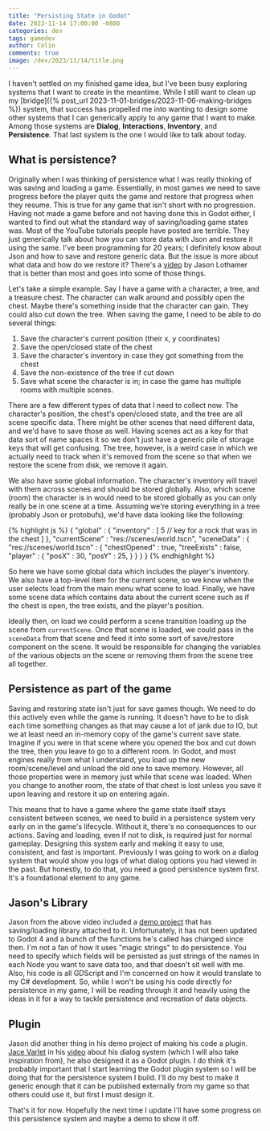 ```yaml
---
title: "Persisting State in Godot"
date: 2023-11-14 17:00:00 -0800
categories: dev
tags: gamedev
author: Colin
comments: true
image: /dev/2023/11/14/title.png
---
```

I haven't settled on my finished game idea, but I've been busy exploring systems that I want to create in the meantime. While I still want to clean up my [bridge]({% post_url 2023-11-01-bridges/2023-11-06-making-bridges %}) system, that success has propelled me into wanting to design some other systems that I can generically apply to any game that I want to make. Among those systems are **Dialog**, **Interactions**, **Inventory**, and **Persistence**. That last system is the one I would like to talk about today.

## What is persistence?
Originally when I was thinking of persistence what I was really thinking of was saving and loading a game. Essentially, in most games we need to save progress before the player quits the game and restore that progress when they resume. This is true for any game that isn't short with no progression. Having not made a game before and not having done this in Godot either, I wanted to find out what the standard way of saving/loading game states was. Most of the YouTube tutorials people have posted are terrible. They just generically talk about how you can store data with Json and restore it using the same. I've been programming for 20 years; I definitely know about Json and how to save and restore generic data. But the issue is more about what data and how do we restore it? There's a [video](https://youtu.be/_gBpk5nKyXU?si=f_6ppxBq1ECmdyun) by Jason Lothamer that is better than most and goes into some of those things.

Let's take a simple example. Say I have a game with a character, a tree, and a treasure chest. The character can walk around and possibly open the chest. Maybe there's something inside that the character can gain. They could also cut down the tree. When saving the game, I need to be able to do several things:

1. Save the character's current position (their x, y coordinates)
2. Save the open/closed state of the chest
3. Save the character's inventory in case they got something from the chest
4. Save the non-existence of the tree if cut down
5. Save what scene the character is in; in case the game has multiple rooms with multiple scenes.

There are a few different types of data that I need to collect now. The character's position, the chest's open/closed state, and the tree are all scene specific data. There might be other scenes that need different data, and we'd have to save those as well. Having scenes act as a key for that data sort of name spaces it so we don't just have a generic pile of storage keys that will get confusing. The tree, however, is a weird case in which we actually need to track when it's removed from the scene so that when we restore the scene from disk, we remove it again.

We also have some global information. The character's inventory will travel with them across scenes and should be stored globally. Also, which scene (room) the character is in would need to be stored globally as you can only really be in one scene at a time. Assuming we're storing everything in a tree (probably Json or protobufs), we'd have data looking like the following:

{% highlight js %}
{
    "global" : { 
        "inventory" : [
            5 // key for a rock that was in the chest
        ]
     },
    "currentScene" : "res://scenes/world.tscn",
    "sceneData" : {
        "res://scenes/world.tscn" : {
            "chestOpened" : true,
            "treeExists" : false,
            "player" : {
                "posX" : 30,
                "posY" : 25,
            }
        }
    }
}
{% endhighlight %}

So here we have some global data which includes the player's inventory. We also have a top-level item for the current scene, so we know when the user selects load from the main menu what scene to load. Finally, we have some scene data which contains data about the current scene such as if the chest is open, the tree exists, and the player's position.

Ideally then, on load we could perform a scene transition loading up the scene from `currentScene`. Once that scene is loaded, we could pass in the `sceneData` from that scene and feed it into some sort of save/restore component on the scene. It would be responsible for changing the variables of the various objects on the scene or removing them from the scene tree all together.

## Persistence as part of the game
Saving and restoring state isn't just for save games though. We need to do this actively even while the game is running. It doesn't have to be to disk each time something changes as that may cause a lot of jank due to IO, but we at least need an in-memory copy of the game's current save state. Imagine if you were in that scene where you opened the box and cut down the tree, then you leave to go to a different room. In Godot, and most engines really from what I understand, you load up the new room/scene/level and unload the old one to save memory. However, all those properties were in memory just while that scene was loaded. When you change to another room, the state of that chest is lost unless you save it upon leaving and restore it up on entering again.

This means that to have a game where the game state itself stays consistent between scenes, we need to build in a persistence system very early on in the game's lifecycle. Without it, there's no consequences to our actions. Saving and loading, even if not to disk, is required just for normal gameplay. Designing this system early and making it easy to use, consistent, and fast is important. Previously I was going to work on a dialog system that would show you logs of what dialog options you had viewed in the past. But honestly, to do that, you need a good persistence system first. It's a foundational element to any game.

## Jason's Library
Jason from the above video included a [demo project](https://github.com/jhlothamer/save_and_load_demo/tree/godot4) that has saving/loading library attached to it. Unfortunately, it has not been updated to Godot 4 and a bunch of the functions he's called has changed since then. I'm not a fan of how it uses "magic strings" to do persistence. You need to specify which fields will be persisted as just strings of the names in each Node you want to save data too, and that doesn't sit well with me. Also, his code is all GDScript and I'm concerned on how it would translate to my C# development. So, while I won't be using his code directly for persistence in my game, I will be reading through it and heavily using the ideas in it for a way to tackle persistence and recreation of data objects.

## Plugin
Jason did another thing in his demo project of making his code a plugin. [Jace Varlet](https://www.youtube.com/@jembawls) in his [video](https://youtu.be/6BsPkI4pCOI?si=BFC1jLJ7uZF94N2L) about his dialog system (which I will also take inspiration from), he also designed it as a Godot plugin. I do think it's probably important that I start learning the Godot plugin system so I will be doing that for the persistence system I build. I'll do my best to make it generic enough that it can be published externally from my game so that others could use it, but first I must design it.

That's it for now. Hopefully the next time I update I'll have some progress on this persistence system and maybe a demo to show it off.
